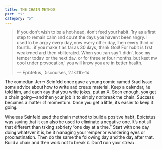 ```yaml
---
title: THE CHAIN METHOD
part: "2"
category: "5"
---
```


> If you don’t wish to be a hot-head, don’t feed your habit. Try as a first step to remain calm and count the days you haven’t been angry. I used to be angry every day, now every other day, then every third or fourth... if you make it as far as 30 days, thank God! For habit is first weakened and then obliterated. When you can say ‘I didn’t lose my temper today, or the next day, or for three or four months, but kept my cool under provocation,’ you will know you are in better health.
>
> — Epictetus, Discourses, 2.18.11b–14

The comedian Jerry Seinfeld once gave a young comic named Brad Isaac some advice about how to write and create material. Keep a calendar, he told him, and each day that you write jokes, put an X. Soon enough, you get a chain going—and then your job is to simply _not_ break the chain. Success becomes a matter of momentum. Once you get a little, it’s easier to keep it going.

Whereas Seinfeld used the chain method to build a positive habit, Epictetus was saying that it can also be used to eliminate a negative one. It’s not all that different than taking sobriety “one day at a time.” Start with one day doing whatever it is, be it managing your temper or wandering eyes or procrastination. Then do the same the following day and the day after that. Build a chain and then work not to break it. Don’t ruin your streak.
